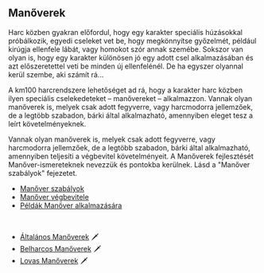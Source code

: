 ## Manőverek

Harc közben gyakran előfordul, hogy egy karakter speciális húzásokkal próbálkozik, egyedi cseleket vet be, hogy megkönnyítse győzelmét, például kirúgja ellenfele lábát, vagy homokot szór annak szemébe. Sokszor van olyan is, hogy egy karakter különösen jó egy adott csel alkalmazásában és azt előszeretettel veti be minden új ellenfelénél. De ha egyszer olyannal kerül szembe, aki számít rá...

A km100 harcrendszere lehetőséget ad rá, hogy a karakter harc közben ilyen speciális cselekedeteket – manővereket – alkalmazzon. Vannak olyan manőverek is, melyek csak adott fegyverre, vagy harcmodorra jellemzőek, de a legtöbb szabadon, bárki által alkalmazható, amennyiben eleget tesz a leírt követelményeknek.

Vannak olyan manőverek is, melyek csak adott fegyverre, vagy harcmodorra jellemzőek, de a legtöbb szabadon, bárki által alkalmazható, amennyiben teljesíti a végbevitel követelményeit. A Manőverek fejlesztését Manőver-ismereteknek nevezzük és pontokba kerülnek. Lásd a "Manőver szabályok" fejezetet.


- [Manőver szabályok](065_01_manover_szabalyok.md)
- [Manőver végbevitele](065_02_manover_vegbevitele.md)
- [Példák Manőver alkalmazására](065_06_pelda_manover_alkalmazasara.md)

&#8203;

- [Általános Manőverek](065_03_altalanos_manoverek.md) 🗡️
- [Belharcos Manőverek](065_04_belharcos_manoverek.md) 🗡️
- [Lovas Manőverek](065_05_lovas_manoverek.md) 🗡️
